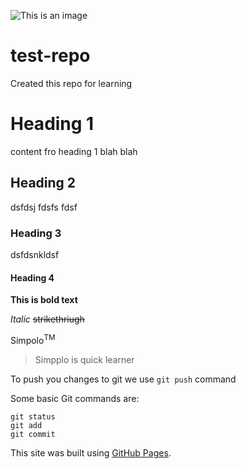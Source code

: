 ![This is an image](https://i.infopls.com/images/americanflag3.gif)

# test-repo
Created this repo for learning

# Heading 1
content fro heading 1 blah blah
## Heading 2
dsfdsj
fdsfs
fdsf
### Heading 3
dsfdsnkldsf
#### Heading 4

**This is bold text**

*Italic*
~~strikethriugh~~

Simpolo<sup>TM</sup>

>Simpplo is quick learner

To push you changes to git we use `git push` command

Some basic Git commands are:
```
git status
git add
git commit
```

This site was built using [GitHub Pages](https://pages.github.com/).
